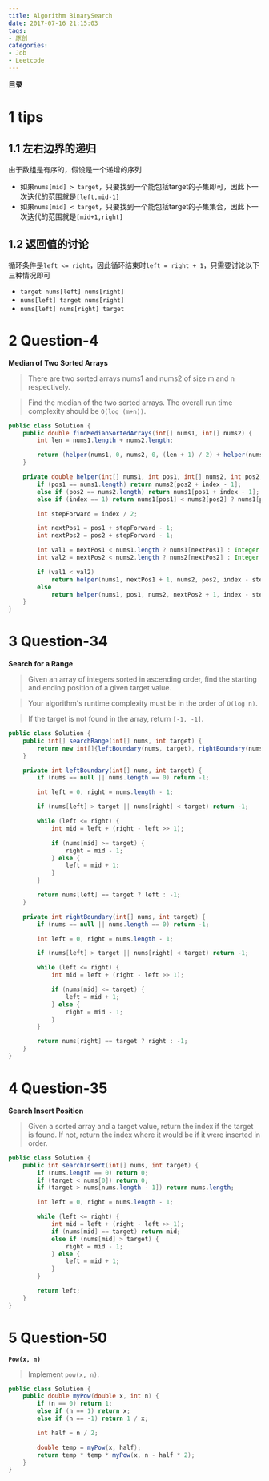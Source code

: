 ```yaml
---
title: Algorithm BinarySearch
date: 2017-07-16 21:15:03
tags:
- 原创
categories:
- Job
- Leetcode
---
```


__目录__

<!-- toc -->
<!--more-->

# 1 tips

## 1.1 左右边界的递归

由于数组是有序的，假设是一个递增的序列

* 如果`nums[mid] > target`，只要找到一个能包括target的子集即可，因此下一次迭代的范围就是`[left,mid-1]`
* 如果`nums[mid] < target`，只要找到一个能包括target的子集集合，因此下一次迭代的范围就是`[mid+1,right]`

## 1.2 返回值的讨论

循环条件是`left <= right`，因此循环结束时`left = right + 1`，只需要讨论以下三种情况即可

* `target nums[left] nums[right]`
* `nums[left] target nums[right]`
* `nums[left] nums[right] target`

# 2 Question-4

__Median of Two Sorted Arrays__

> There are two sorted arrays nums1 and nums2 of size m and n respectively.

> Find the median of the two sorted arrays. The overall run time complexity should be `O(log (m+n))`.

```Java
public class Solution {
    public double findMedianSortedArrays(int[] nums1, int[] nums2) {
        int len = nums1.length + nums2.length;

        return (helper(nums1, 0, nums2, 0, (len + 1) / 2) + helper(nums1, 0, nums2, 0, (len + 2) / 2)) / 2;
    }

    private double helper(int[] nums1, int pos1, int[] nums2, int pos2, int index) {
        if (pos1 == nums1.length) return nums2[pos2 + index - 1];
        else if (pos2 == nums2.length) return nums1[pos1 + index - 1];
        else if (index == 1) return nums1[pos1] < nums2[pos2] ? nums1[pos1] : nums2[pos2];

        int stepForward = index / 2;

        int nextPos1 = pos1 + stepForward - 1;
        int nextPos2 = pos2 + stepForward - 1;

        int val1 = nextPos1 < nums1.length ? nums1[nextPos1] : Integer.MAX_VALUE;
        int val2 = nextPos2 < nums2.length ? nums2[nextPos2] : Integer.MAX_VALUE;

        if (val1 < val2)
            return helper(nums1, nextPos1 + 1, nums2, pos2, index - stepForward);
        else
            return helper(nums1, pos1, nums2, nextPos2 + 1, index - stepForward);
    }
}
```

# 3 Question-34

__Search for a Range__

> Given an array of integers sorted in ascending order, find the starting and ending position of a given target value.

> Your algorithm's runtime complexity must be in the order of `O(log n)`.

> If the target is not found in the array, return `[-1, -1]`.

```Java
public class Solution {
    public int[] searchRange(int[] nums, int target) {
        return new int[]{leftBoundary(nums, target), rightBoundary(nums, target)};
    }

    private int leftBoundary(int[] nums, int target) {
        if (nums == null || nums.length == 0) return -1;

        int left = 0, right = nums.length - 1;

        if (nums[left] > target || nums[right] < target) return -1;

        while (left <= right) {
            int mid = left + (right - left >> 1);

            if (nums[mid] >= target) {
                right = mid - 1;
            } else {
                left = mid + 1;
            }
        }

        return nums[left] == target ? left : -1;
    }

    private int rightBoundary(int[] nums, int target) {
        if (nums == null || nums.length == 0) return -1;

        int left = 0, right = nums.length - 1;

        if (nums[left] > target || nums[right] < target) return -1;

        while (left <= right) {
            int mid = left + (right - left >> 1);

            if (nums[mid] <= target) {
                left = mid + 1;
            } else {
                right = mid - 1;
            }
        }

        return nums[right] == target ? right : -1;
    }
}
```

# 4 Question-35

__Search Insert Position__

> Given a sorted array and a target value, return the index if the target is found. If not, return the index where it would be if it were inserted in order.

```Java
public class Solution {
    public int searchInsert(int[] nums, int target) {
        if (nums.length == 0) return 0;
        if (target < nums[0]) return 0;
        if (target > nums[nums.length - 1]) return nums.length;

        int left = 0, right = nums.length - 1;

        while (left <= right) {
            int mid = left + (right - left >> 1);
            if (nums[mid] == target) return mid;
            else if (nums[mid] > target) {
                right = mid - 1;
            } else {
                left = mid + 1;
            }
        }

        return left;
    }
}
```

# 5 Question-50

__`Pow(x, n)`__

> Implement `pow(x, n)`.

```Java
public class Solution {
    public double myPow(double x, int n) {
        if (n == 0) return 1;
        else if (n == 1) return x;
        else if (n == -1) return 1 / x;

        int half = n / 2;

        double temp = myPow(x, half);
        return temp * temp * myPow(x, n - half * 2);
    }
}
```
